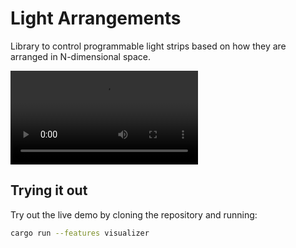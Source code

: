 # Light Arrangements
Library to control programmable light strips based on how they are arranged in
N-dimensional space.

![demo](./demo.mov)

## Trying it out
Try out the live demo by cloning the repository and running:

```sh
cargo run --features visualizer
```
